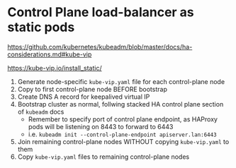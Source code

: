 # Control Plane load-balancer as static pods
https://github.com/kubernetes/kubeadm/blob/master/docs/ha-considerations.md#kube-vip

https://kube-vip.io/install_static/

1. Generate node-specific `kube-vip.yaml` file for each control-plane node
2. Copy to first control-plane node BEFORE bootstrap
3. Create DNS A record for keepalived virtual IP
4. Bootstrap cluster as normal, follwing stacked HA control plane section of `kubeadm` docs
    - Remember to specify port of control plane endpoint, as HAProxy pods will be listening on 8443 to forward to 6443
    - i.e. `kubeadm init --control-plane-endpoint apiserver.lan:6443`
5. Join remaining control-plane nodes WITHOUT copying `kube-vip.yaml` to them
6. Copy `kube-vip.yaml` files to remaining control-plane nodes
